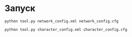 # Запуск

```python tool.py network_config.xml network_config.cfg```

```python tool.py character_config.xml character_config.cfg```
